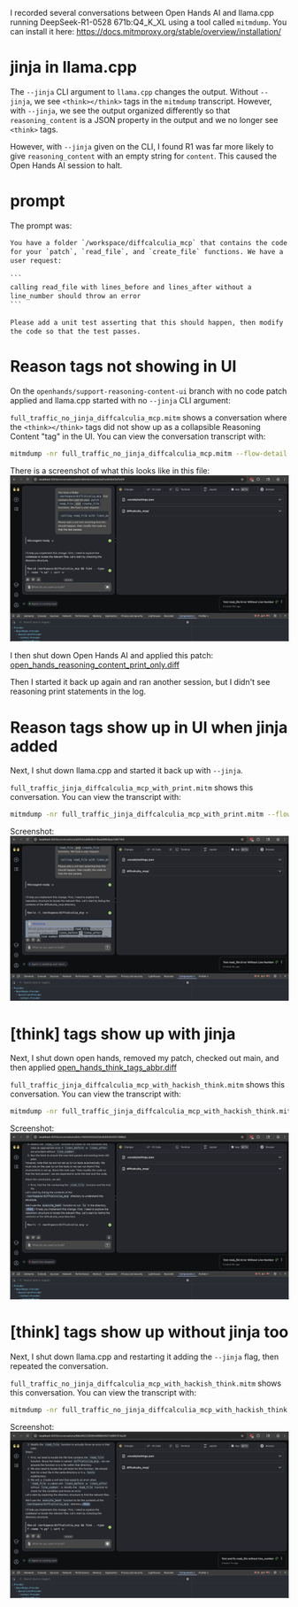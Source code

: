 I recorded several conversations between Open Hands AI and llama.cpp running DeepSeek-R1-0528 671b:Q4_K_XL
using a tool called `mitmdump`. You can install it here: https://docs.mitmproxy.org/stable/overview/installation/

# jinja in llama.cpp

The `--jinja` CLI argument to `llama.cpp` changes the output. Without `--jinja`, we see `<think></think>` tags in
the `mitmdump` transcript. However, with `--jinja`, we see the output organized differently so that `reasoning_content`
is a JSON property in the output and we no longer see `<think>` tags.

However, with `--jinja` given on the CLI, I found R1 was far more likely to give `reasoning_content` with an empty
string for `content`. This caused the Open Hands AI session to halt.


# prompt

The prompt was:

````
You have a folder `/workspace/diffcalculia_mcp` that contains the code for your `patch`, `read_file`, and `create_file` functions. We have a user request:

```
calling read_file with lines_before and lines_after without a line_number should throw an error
```

Please add a unit test asserting that this should happen, then modify the code so that the test passes.
````

# Reason tags not showing in UI

On the `openhands/support-reasoning-content-ui` branch with no code patch applied and llama.cpp started
with no `--jinja` CLI argument:

`full_traffic_no_jinja_diffcalculia_mcp.mitm` shows a conversation where the `<think></think>` tags
did not show up as a collapsible Reasoning Content "tag" in the UI. You can view the conversation
transcript with:

```bash
mitmdump -nr full_traffic_no_jinja_diffcalculia_mcp.mitm --flow-detail 4
```

There is a screenshot of what this looks like in this file:
![full_traffic_no_jinja_diffcalculia_mcp.png](full_traffic_no_jinja_diffcalculia_mcp.png)

I then shut down Open Hands AI and applied this patch:
[open_hands_reasoning_content_print_only.diff](open_hands_reasoning_content_print_only.diff)

Then I started it back up again and ran another session, but I didn't see reasoning print statements in the log.


# Reason tags show up in UI when jinja added

Next, I shut down llama.cpp and started it back up with `--jinja`.


`full_traffic_jinja_diffcalculia_mcp_with_print.mitm` shows this conversation. You can view the transcript with:

```bash
mitmdump -nr full_traffic_jinja_diffcalculia_mcp_with_print.mitm --flow-detail 4
```

Screenshot:
![full_traffic_jinja_diffcalculia_mcp_with_print.png](full_traffic_jinja_diffcalculia_mcp_with_print.png)


# [think] tags show up with jinja

Next, I shut down open hands, removed my patch, checked out main, and then applied [open_hands_think_tags_abbr.diff](open_hands_think_tags_abbr.diff)

`full_traffic_jinja_diffcalculia_mcp_with_hackish_think.mitm` shows this conversation. You can view the transcript with:

```bash
mitmdump -nr full_traffic_jinja_diffcalculia_mcp_with_hackish_think.mitm --flow-detail 4
```

Screenshot:
![full_traffic_jinja_diffcalculia_mcp_with_hackish_think.png](full_traffic_jinja_diffcalculia_mcp_with_hackish_think.png)

# [think] tags show up without jinja too

Next, I shut down llama.cpp and restarting it adding the `--jinja` flag, then repeated the conversation.

`full_traffic_no_jinja_diffcalculia_mcp_with_hackish_think.mitm` shows this conversation. You can view the transcript with:

```bash
mitmdump -nr full_traffic_no_jinja_diffcalculia_mcp_with_hackish_think.mitm --flow-detail 4
```

Screenshot:
![full_traffic_no_jinja_diffcalculia_mcp_with_hackish_think.png](full_traffic_no_jinja_diffcalculia_mcp_with_hackish_think.png)
